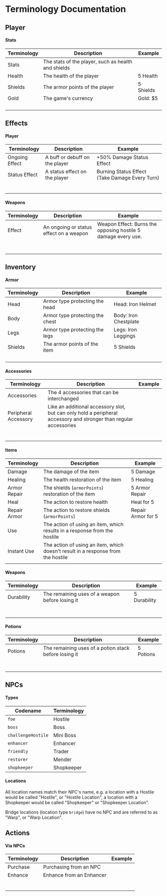 # Terminology Documentation

## Player

#### Stats

| Terminology | Description                                         | Example   |
| ----------- | --------------------------------------------------- | --------- |
| Stats       | The stats of the player, such as health and shields |           |
| Health      | The health of the player                            | 5 Health  |
| Shields     | The armor points of the player                      | 5 Shields |
| Gold        | The game's currency                                 | Gold: $5  |
|             |                                                     |           |
|             |                                                     |           |
|             |                                                     |           |
|             |                                                     |           |

## Effects

#### Player

| Terminology    | Description                    | Example                                        |
| -------------- | ------------------------------ | ---------------------------------------------- |
| Ongoing Effect | A buff or debuff on the player | +50% Damage Status Effect                      |
| Status Effect  | A status effect on the player  | Burning Status Effect (Take Damage Every Turn) |
|                |                                |                                                |
|                |                                |                                                |
|                |                                |                                                |
|                |                                |                                                |
|                |                                |                                                |
|                |                                |                                                |

#### Weapons

| Terminology | Description                             | Example                                                      |
| ----------- | --------------------------------------- | ------------------------------------------------------------ |
| Effect      | An ongoing or status effect on a weapon | Weapon Effect: Burns the opposing hostile 5 damage every use. |
|             |                                         |                                                              |
|             |                                         |                                                              |
|             |                                         |                                                              |
|             |                                         |                                                              |
|             |                                         |                                                              |
|             |                                         |                                                              |
|             |                                         |                                                              |

## Inventory

#### Armor

| Terminology | Description                     | Example               |
| ----------- | ------------------------------- | --------------------- |
| Head        | Armor type protecting the head  | Head: Iron Helmet     |
| Body        | Armor type protecting the chest | Body: Iron Chestplate |
| Legs        | Armor type protecting the legs  | Legs: Iron Leggings   |
| Shields     | The armor points of the item    | 5 Shields             |
|             |                                 |                       |
|             |                                 |                       |
|             |                                 |                       |
|             |                                 |                       |

#### Accessories

| Terminology          | Description                                                  | Example |
| -------------------- | ------------------------------------------------------------ | ------- |
| Accessories          | The 4 accessories that can be interchanged                   |         |
| Peripheral Accessory | Like an additional accessory slot, but can only hold a peripheral accessory and stronger than regular accessories |         |
|                      |                                                              |         |
|                      |                                                              |         |
|                      |                                                              |         |
|                      |                                                              |         |
|                      |                                                              |         |
|                      |                                                              |         |

#### Items

| Terminology  | Description                                                  | Example            |
| ------------ | ------------------------------------------------------------ | ------------------ |
| Damage       | The damage of the item                                       | 5 Damage           |
| Healing      | The health restoration of the item                           | 5 Healing          |
| Armor Repair | The shields (`armorPoints`) restoration of the item          | 5 Armor Repair     |
| Heal         | The action to restore health                                 | Heal for 5         |
| Repair Armor | The action to restore shields (`armorPoints`)                | Repair Armor for 5 |
| Use          | The action of using an item, which results in a response from the hostile |                    |
| Instant Use  | The action of using an item, which doesn't result in a response from the hostile |                    |
|              |                                                              |                    |

#### Weapons

| Terminology | Description                                     | Example      |
| ----------- | ----------------------------------------------- | ------------ |
| Durability  | The remaining uses of a weapon before losing it | 5 Durability |
|             |                                                 |              |
|             |                                                 |              |
|             |                                                 |              |
|             |                                                 |              |
|             |                                                 |              |
|             |                                                 |              |
|             |                                                 |              |

#### Potions

| Terminology | Description                                           | Example   |
| ----------- | ----------------------------------------------------- | --------- |
| Potions     | The remaining uses of a potion stack before losing it | 5 Potions |
|             |                                                       |           |
|             |                                                       |           |
|             |                                                       |           |
|             |                                                       |           |
|             |                                                       |           |
|             |                                                       |           |
|             |                                                       |           |

## NPCs

#### Types

| Codename           | Terminology |
| ------------------ | ----------- |
| `foe`              | Hostile     |
| `boss`             | Boss        |
| `challengeHostile` | Mini Boss   |
| `enhancer`         | Enhancer    |
| `friendly`         | Trader      |
| `restorer`         | Mender      |
| `shopkeeper`       | Shopkeeper  |

#### Locations

All location names match their NPC's name, e.g. a location with a Hostile would be called "Hostile", or "Hostile Location", a location with a Shopkeeper would be called "Shopkeeper" or "Shopkeeper Location".

Bridge locations (location type `bridge`) have no NPC and are referred to as "Warp", or "Warp Location".

## Actions

#### Via NPCs

| Terminology | Description              | Example |
| ----------- | ------------------------ | ------- |
| Purchase    | Purchasing from an NPC   |         |
| Enhance     | Enhance from an Enhancer |         |
|             |                          |         |
|             |                          |         |
|             |                          |         |
|             |                          |         |
|             |                          |         |
|             |                          |         |

